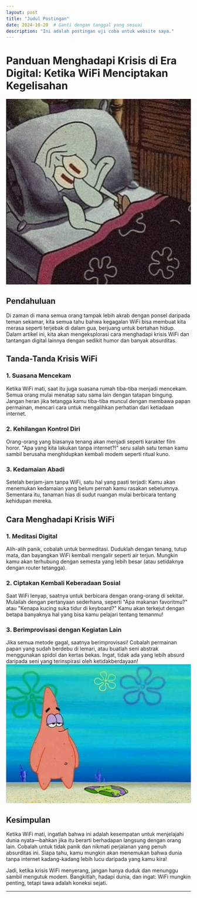 ```yaml
---
layout: post
title: "Judul Postingan"
date: 2024-10-20  # Ganti dengan tanggal yang sesuai
description: "Ini adalah postingan uji coba untuk website saya."
---
```

# **Panduan Menghadapi Krisis di Era Digital: Ketika WiFi Menciptakan Kegelisahan**
![meme6.jpeg](images/meme6.jpeg)

## **Pendahuluan**

Di zaman di mana semua orang tampak lebih akrab dengan ponsel daripada teman sekamar, kita semua tahu bahwa kegagalan WiFi bisa membuat kita merasa seperti terjebak di dalam gua, berjuang untuk bertahan hidup. Dalam artikel ini, kita akan mengeksplorasi cara menghadapi krisis WiFi dan tantangan digital lainnya dengan sedikit humor dan banyak absurditas.

## **Tanda-Tanda Krisis WiFi**

### 1. **Suasana Mencekam**

Ketika WiFi mati, saat itu juga suasana rumah tiba-tiba menjadi mencekam. Semua orang mulai menatap satu sama lain dengan tatapan bingung. Jangan heran jika tetangga kamu tiba-tiba muncul dengan membawa papan permainan, mencari cara untuk mengalihkan perhatian dari ketiadaan internet.

### 2. **Kehilangan Kontrol Diri**

Orang-orang yang biasanya tenang akan menjadi seperti karakter film horor. "Apa yang kita lakukan tanpa internet?!" seru salah satu teman kamu sambil berusaha menghidupkan kembali modem seperti ritual kuno. 

### 3. **Kedamaian Abadi**

Setelah berjam-jam tanpa WiFi, satu hal yang pasti terjadi: Kamu akan menemukan kedamaian yang belum pernah kamu rasakan sebelumnya. Sementara itu, tanaman hias di sudut ruangan mulai berbicara tentang kehidupan mereka.

## **Cara Menghadapi Krisis WiFi**

### 1. **Meditasi Digital**

Alih-alih panik, cobalah untuk bermeditasi. Duduklah dengan tenang, tutup mata, dan bayangkan WiFi kembali mengalir seperti air terjun. Mungkin kamu akan terhubung dengan semesta yang lebih besar (atau setidaknya dengan router tetangga).

### 2. **Ciptakan Kembali Keberadaan Sosial**

Saat WiFi lenyap, saatnya untuk berbicara dengan orang-orang di sekitar. Mulailah dengan pertanyaan sederhana, seperti "Apa makanan favoritmu?" atau "Kenapa kucing suka tidur di keyboard?" Kamu akan terkejut dengan betapa banyaknya hal yang bisa kamu pelajari tentang temanmu!

### 3. **Berimprovisasi dengan Kegiatan Lain**

Jika semua metode gagal, saatnya berimprovisasi! Cobalah permainan papan yang sudah berdebu di lemari, atau buatlah seni abstrak menggunakan spidol dan kertas bekas. Ingat, tidak ada yang lebih absurd daripada seni yang terinspirasi oleh ketidakberdayaan!
![meme1.jpg](images/meme1.jpg)
## **Kesimpulan**

Ketika WiFi mati, ingatlah bahwa ini adalah kesempatan untuk menjelajahi dunia nyata—bahkan jika itu berarti berhadapan langsung dengan orang lain. Cobalah untuk tidak panik dan nikmati perjalanan yang penuh absurditas ini. Siapa tahu, kamu mungkin akan menemukan bahwa dunia tanpa internet kadang-kadang lebih lucu daripada yang kamu kira!

Jadi, ketika krisis WiFi menyerang, jangan hanya duduk dan menunggu sambil mengutuk modem. Bangkitlah, hadapi dunia, dan ingat: WiFi mungkin penting, tetapi tawa adalah koneksi sejati.

---
